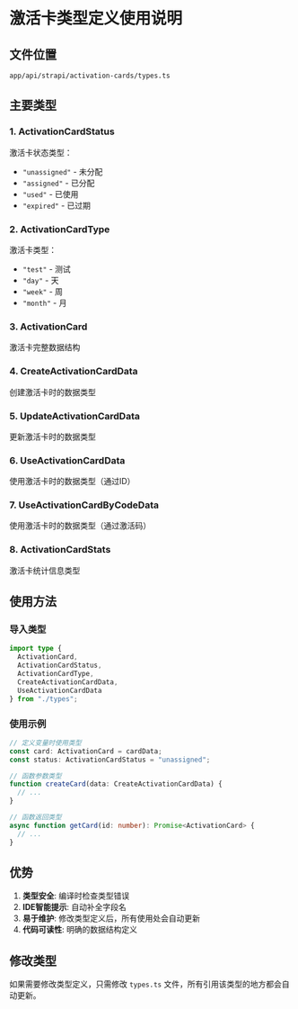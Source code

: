 # 激活卡类型定义使用说明

## 文件位置
`app/api/strapi/activation-cards/types.ts`

## 主要类型

### 1. ActivationCardStatus
激活卡状态类型：
- `"unassigned"` - 未分配
- `"assigned"` - 已分配
- `"used"` - 已使用
- `"expired"` - 已过期

### 2. ActivationCardType
激活卡类型：
- `"test"` - 测试
- `"day"` - 天
- `"week"` - 周
- `"month"` - 月

### 3. ActivationCard
激活卡完整数据结构

### 4. CreateActivationCardData
创建激活卡时的数据类型

### 5. UpdateActivationCardData
更新激活卡时的数据类型

### 6. UseActivationCardData
使用激活卡时的数据类型（通过ID）

### 7. UseActivationCardByCodeData
使用激活卡时的数据类型（通过激活码）

### 8. ActivationCardStats
激活卡统计信息类型

## 使用方法

### 导入类型
```typescript
import type {
  ActivationCard,
  ActivationCardStatus,
  ActivationCardType,
  CreateActivationCardData,
  UseActivationCardData
} from "./types";
```

### 使用示例
```typescript
// 定义变量时使用类型
const card: ActivationCard = cardData;
const status: ActivationCardStatus = "unassigned";

// 函数参数类型
function createCard(data: CreateActivationCardData) {
  // ...
}

// 函数返回类型
async function getCard(id: number): Promise<ActivationCard> {
  // ...
}
```

## 优势

1. **类型安全**: 编译时检查类型错误
2. **IDE智能提示**: 自动补全字段名
3. **易于维护**: 修改类型定义后，所有使用处会自动更新
4. **代码可读性**: 明确的数据结构定义

## 修改类型

如果需要修改类型定义，只需修改 `types.ts` 文件，所有引用该类型的地方都会自动更新。
